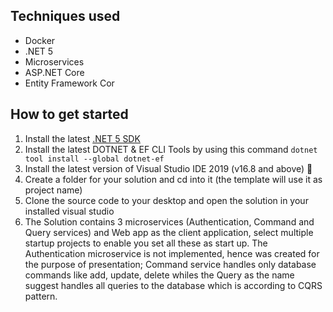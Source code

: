 ## Techniques used
- Docker
- .NET 5
- Microservices
- ASP.NET Core
- Entity Framework Cor

## How to get started
1. Install the latest [.NET 5 SDK](https://dotnet.microsoft.com/download/dotnet/5.0)
2. Install the latest DOTNET & EF CLI Tools by using this command `dotnet tool install --global dotnet-ef` 
3. Install the latest version of Visual Studio IDE 2019 (v16.8 and above) 🚀
5. Create a folder for your solution and cd into it (the template will use it as project name)
6. Clone the source code to your desktop and open the solution in your installed visual studio
7. The Solution contains 3 microservices (Authentication, Command and Query services) and Web app as the client application, select multiple startup projects to enable you set all these as start up. The Authentication microservice is not implemented, hence was created for the purpose of presentation; Command service handles only database commands like add, update, delete whiles the Query as the name suggest handles all queries to the database which is according to CQRS pattern. 
